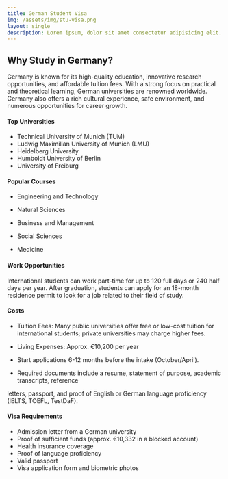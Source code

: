 ```yaml
---
title: German Student Visa
img: /assets/img/stu-visa.png
layout: single
description: Lorem ipsum, dolor sit amet consectetur adipisicing elit. Aliquid quasi similique totam, molestias necessitatibus rem dignissimos reprehenderit facilis laborum qui.
---
```


## Why Study in Germany?

Germany is known for its high-quality education, innovative research opportunities, and affordable
tuition fees. With a strong focus on practical and theoretical learning, German universities are
renowned worldwide. Germany also offers a rich cultural experience, safe environment, and
numerous opportunities for career growth.

#### Top Universities

- Technical University of Munich (TUM)
- Ludwig Maximilian University of Munich (LMU)
- Heidelberg University
- Humboldt University of Berlin
- University of Freiburg

#### Popular Courses

- Engineering and Technology

- Natural Sciences

- Business and Management

- Social Sciences

- Medicine

#### Work Opportunities

International students can work part-time for up to 120 full days or 240 half days per year. After
graduation, students can apply for an 18-month residence permit to look for a job related to their
field of study.

#### Costs

- Tuition Fees: Many public universities offer free or low-cost tuition for international
  students; private universities may charge higher fees.

- Living Expenses: Approx. €10,200 per year

- Start applications 6-12 months before the intake (October/April).
- Required documents include a resume, statement of purpose, academic transcripts, reference

letters, passport, and proof of English or German language proficiency (IELTS, TOEFL,
TestDaF).

#### Visa Requirements

- Admission letter from a German university
- Proof of sufficient funds (approx. €10,332 in a blocked account)
- Health insurance coverage
- Proof of language proficiency
- Valid passport
- Visa application form and biometric photos

